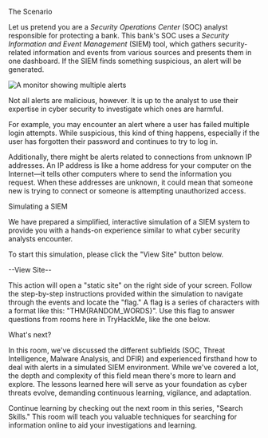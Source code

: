 The Scenario

Let us pretend you are a _Security Operations Center_ (SOC) analyst responsible for protecting a bank. This bank's SOC uses a _Security Information and Event Management_ (SIEM) tool, which gathers security-related information and events from various sources and presents them in one dashboard. If the SIEM finds something suspicious, an alert will be generated.

![A monitor showing multiple alerts](https://tryhackme-images.s3.amazonaws.com/user-uploads/63588b5ef586912c7d03c4f0/room-content/63588b5ef586912c7d03c4f0-1715343494201)  

Not all alerts are malicious, however. It is up to the analyst to use their expertise in cyber security to investigate which ones are harmful.

For example, you may encounter an alert where a user has failed multiple login attempts. While suspicious, this kind of thing happens, especially if the user has forgotten their password and continues to try to log in. 

Additionally, there might be alerts related to connections from unknown IP addresses. An IP address is like a home address for your computer on the Internet—it tells other computers where to send the information you request. When these addresses are unknown, it could mean that someone new is trying to connect or someone is attempting unauthorized access.  

Simulating a SIEM

We have prepared a simplified, interactive simulation of a SIEM system to provide you with a hands-on experience similar to what cyber security analysts encounter.

To start this simulation, please click the "View Site" button below.

--View Site--

This action will open a "static site" on the right side of your screen. Follow the step-by-step instructions provided within the simulation to navigate through the events and locate the "flag." A flag is a series of characters with a format like this: "THM{RANDOM_WORDS}". Use this flag to answer questions from rooms here in TryHackMe, like the one below.  

What's next?

In this room, we've discussed the different subfields (SOC, Threat Intelligence, Malware Analysis, and DFIR) and experienced firsthand how to deal with alerts in a simulated SIEM environment. While we've covered a lot, the depth and complexity of this field mean there's more to learn and explore. The lessons learned here will serve as your foundation as cyber threats evolve, demanding continuous learning, vigilance, and adaptation.

  

Continue learning by checking out the next room in this series, "Search Skills." This room will teach you valuable techniques for searching for information online to aid your investigations and learning.
